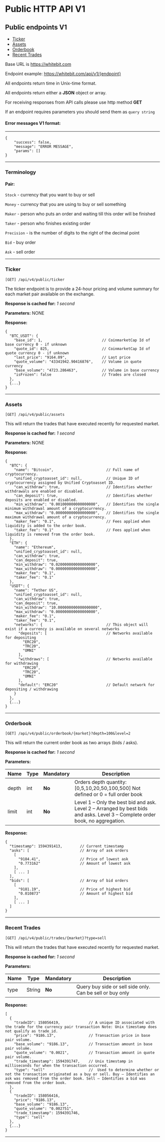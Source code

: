 # Public HTTP API V1

## Public endpoints V1

* [Ticker](#ticker)
* [Assets](#assets)
* [Orderbook](#orderbook)
* [Recent Trades](#recent-trades)

    
Base URL is https://whitebit.com

Endpoint example: https://whitebit.com/api/v1/{endpoint}

All endpoints return time in Unix-time format.

All endpoints return either a __JSON__ object or array.

For receiving responses from API calls please use http method __GET__

If an endpoint requires parameters you should send them as `query string`

#### Error messages V1 format:
___
```json5
{
    "success": false,
    "message": "ERROR MESSAGE",
    "params": []
}
```
___
### Terminology

#### Pair:

`Stock` - currency that you want to buy or sell

`Money` - currency that you are using to buy or sell something

`Maker` - person who puts an order and waiting till this order will be finished

`Taker` - person who finishes existing order

`Precision` - is the number of digits to the right of the decimal point

`Bid` - buy order

`Ask` - sell order

___

### Ticker 

```
[GET] /api/v4/public/ticker
```
The ticker endpoint is to provide a 24-hour pricing and volume summary for each market pair available on the exchange.

**Response is cached for:**
_1 second_

**Parameters:**
NONE

**Response:**
```json5
{
  "BTC_USDT": {
    "base_id": 1,                           // CoinmarketCap Id of base currency 0 - if unknown
    "quote_id": 825,                        // CoinmarketCap Id of quote currency 0 - if unknown
    "last_price": "9164.09",                // Last price
    "quote_volume": "43341942.90416876",    // Volume in quote currency
    "base_volume": "4723.286463",           // Volume in base currency
    "isFrozen": false                       // Trades are closed
  },
  {...}
}
```
___

### Assets

```
[GET] /api/v4/public/assets
```
This will return the trades that have executed recently for requested market.

**Response is cached for:**
_1 second_

**Parameters:**
NONE

**Response:**
```json5
{
  "BTC": {
    "name": "Bitcoin",                        // Full name of cryptocurrency.
    "unified_cryptoasset_id": null,           // Unique ID of cryptocurrency assigned by Unified Cryptoasset ID.
    "can_withdraw": true,                     // Identifies whether withdrawals are enabled or disabled.
    "can_deposit": true,                      // Identifies whether deposits are enabled or disabled.
    "min_withdraw": "0.001000000000000000",   // Identifies the single minimum withdrawal amount of a cryptocurrency.
    "max_withdraw": "0.000000000000000000",   // Identifies the single maximum withdrawal amount of a cryptocurrency.
    "maker_fee": "0.1",                       // Fees applied when liquidity is added to the order book.
    "taker_fee": "0.1"                        // Fees applied when liquidity is removed from the order book.
  },
  "ETH": {
    "name": "Ethereum",
    "unified_cryptoasset_id": null,
    "can_withdraw": true,
    "can_deposit": true,
    "min_withdraw": "0.020000000000000000",
    "max_withdraw": "0.000000000000000000",
    "maker_fee": "0.1",
    "taker_fee": "0.1"
  },
  "USDT": {
    "name": "Tether US",
    "unified_cryptoasset_id": null,
    "can_withdraw": true,
    "can_deposit": true,
    "min_withdraw": "10.000000000000000000",
    "max_withdraw": "0.000000000000000000",
    "maker_fee": "0.1",
    "taker_fee": "0.1",
    "networks": {                             // This object will exist if a currency is available on several networks
      "deposits": [                           // Networks available for depositing
        "ERC20",
        "TRC20",
        "OMNI"
      ],
      "withdraws": [                          // Networks available for withdrawing
        "ERC20",
        "TRC20",
        "OMNI"
      ],
      "default": "ERC20"                      // Default network for depositing / withdrawing
    }
  },
  {...}
}
```
___

### Orderbook

```
[GET] /api/v4/public/orderbook/{market}?depth=100&level=2
```
This will return the current order book as two arrays (bids / asks).

**Response is cached for:**
_1 second_

**Parameters:**

Name | Type | Mandatory | Description
------------ | ------------ | ------------ | ------------
depth | int | **No** | Orders depth quantity:[0,5,10,20,50,100,500] Not defined or 0 = full order book
limit | int | **No** | Level 1 – Only the best bid and ask. Level 2 – Arranged by best bids and asks. Level 3 – Complete order book, no aggregation.


**Response:**
```json5
{
  "timestamp": 1594391413,        // Current timestamp
  "asks": [                       // Array of ask orders
    [
      "9184.41",                  // Price of lowest ask
      "0.773162"                  // Amount of lowest ask
    ],
    [ ... ]
  ],
  "bids": [                       // Array of bid orders
    [
      "9181.19",                  // Price of highest bid
      "0.010873"                  // Amount of highest bid
    ],
    [ ... ]
  ]
}
```
___

### Recent Trades

```
[GET] /api/v4/public/trades/{market}?type=sell
```
This will return the trades that have executed recently for requested market.

**Response is cached for:**
_1 second_

**Parameters:**

Name | Type | Mandatory | Description
------------ | ------------ | ------------ | ------------
type | String | **No** | Query buy side or sell side only. Can be sell or buy only


**Response:**
```json5
[
  {
    "tradeID": 158056419,             // A unique ID associated with the trade for the currency pair transaction Note: Unix timestamp does not qualify as trade_id.
    "price": "9186.13",               // Transaction price in base pair volume.
    "base_volume": "9186.13",         // Transaction amount in base pair volume.
    "quote_volume": "0.0021",         // Transaction amount in quote pair volume.
    "trade_timestamp": 1594391747,    // Unix timestamp in milliseconds for when the transaction occurred.
    "type": "sell"                    //  Used to determine whether or not the transaction originated as a buy or sell. Buy – Identifies an ask was removed from the order book. Sell – Identifies a bid was removed from the order book.
  },
  {
    "tradeID": 158056416,
    "price": "9186.13",
    "base_volume": "9186.13",
    "quote_volume": "0.002751",
    "trade_timestamp": 1594391746,
    "type": "sell"
  },
  {...}
}
```
___
